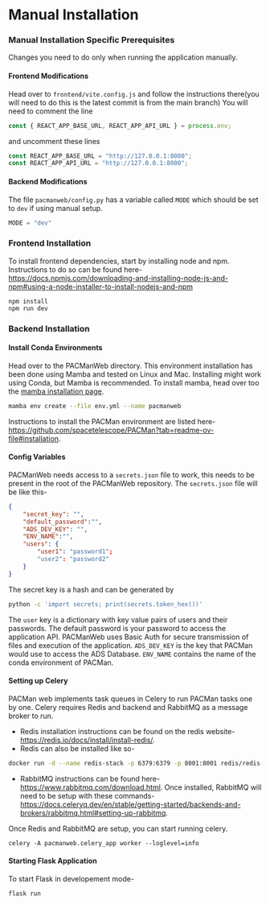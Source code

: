 # Manual Installation

### Manual Installation Specific Prerequisites
Changes you need to do only when running the application manually. 
#### Frontend Modifications
Head over to `frontend/vite.config.js` and follow the instructions there(you will need to do this is the latest commit is from the main branch)
You will need to comment the line
```js
const { REACT_APP_BASE_URL, REACT_APP_API_URL } = process.env;
```
and uncomment these lines
```js
const REACT_APP_BASE_URL = "http://127.0.0.1:8080";
const REACT_APP_API_URL = "http://127.0.0.1:8000";
```
#### Backend Modifications
The file `pacmanweb/config.py` has a variable called `MODE` which should be set to `dev` if using manual setup.
```py
MODE = "dev"
```

### Frontend Installation
To install frontend dependencies, start by installing node and npm. Instructions to do so can be found here- https://docs.npmjs.com/downloading-and-installing-node-js-and-npm#using-a-node-installer-to-install-nodejs-and-npm

```none
npm install
npm run dev
```

### Backend Installation
#### Install Conda Environments
Head over to the PACManWeb directory. This environment installation has been done using Mamba and tested on Linux and Mac. Installing might work using Conda, but Mamba is recommended. To install mamba, head over too the [mamba installation page](https://mamba.readthedocs.io/en/latest/installation/mamba-installation.html).
```bash
mamba env create --file env.yml --name pacmanweb
```
Instructions to install the PACMan environment are listed here- https://github.com/spacetelescope/PACMan?tab=readme-ov-file#installation.


#### Config Variables
PACManWeb needs access to a `secrets.json` file to work, this needs to be present in the root of the PACManWeb repository.
The `secrets.json` file will be like this-
```json
{
    "secret_key": "",
    "default_password":"",
    "ADS_DEV_KEY": "",
    "ENV_NAME":"",
    "users": {
        "user1": "password1";
        "user2": "password2"
    }
}
``` 
The secret key is a hash and can be generated by 
```bash
python -c 'import secrets; print(secrets.token_hex())'
```
The `user` key is a dictionary with key value pairs of users and their passwords. The default password is your password to access the application API. PACManWeb uses Basic Auth for secure transmission of files and execution of the application. `ADS_DEV_KEY` is the key that PACMan would use to access the ADS Database. `ENV_NAME` contains the name of the conda environment of PACMan.

#### Setting up Celery
PACMan web implements task queues in Celery to run PACMan tasks one by one. Celery requires Redis and backend and RabbitMQ as a message broker to run.
- Redis installation instructions can be found on the redis website- https://redis.io/docs/install/install-redis/.
- Redis can also be installed like so-
```bash
docker run -d --name redis-stack -p 6379:6379 -p 8001:8001 redis/redis-stack:latest
```
- RabbitMQ instructions can be found here- https://www.rabbitmq.com/download.html. Once installed, RabbitMQ will need to be setup with these commands- https://docs.celeryq.dev/en/stable/getting-started/backends-and-brokers/rabbitmq.html#setting-up-rabbitmq.

Once Redis and RabbitMQ are setup, you can start running celery. 
```none
celery -A pacmanweb.celery_app worker --loglevel=info
```

#### Starting Flask Application
To start Flask in developement mode-
```bash
flask run
```